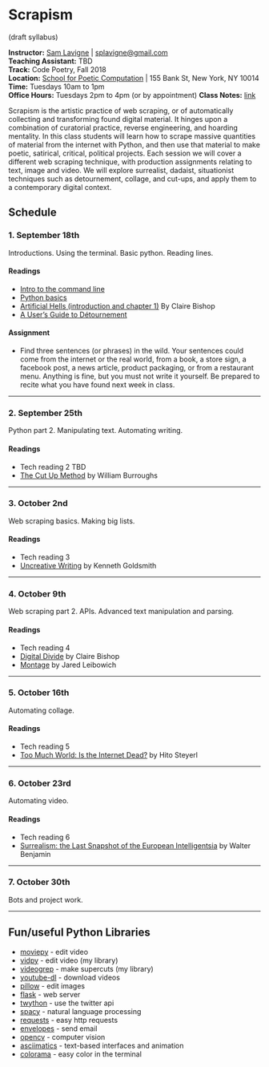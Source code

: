 # Scrapism

(draft syllabus)

**Instructor:** [Sam Lavigne](http://lav.io) | [splavigne@gmail.com](mailto:splavigne@gmail.com)  
**Teaching Assistant:** TBD  
**Track:** Code Poetry, Fall 2018  
**Location:** [School for Poetic Computation](http://sfpc.io/) | 155 Bank St, New York, NY 10014  
**Time:** Tuesdays 10am to 1pm  
**Office Hours:** Tuesdays 2pm to 4pm (or by appointment)
**Class Notes:** [link](https://paper.dropbox.com/folder/show/Class-Notes-e.1gg8YzoPEhbTkrhvQwJ2zz3XJBcZkbceseDnY854qf9k5dPQtUC2)

Scrapism is the artistic practice of web scraping, or of automatically collecting and transforming found digital material. It hinges upon a combination of curatorial practice, reverse engineering, and hoarding mentality. In this class students will learn how to scrape massive quantities of material from the internet with Python, and then use that material to make poetic, satirical, critical, political projects. Each session we will cover a different web scraping technique, with production assignments relating to text, image and video. We will explore surrealist, dadaist, situationist techniques such as detournement, collage, and cut-ups, and apply them to a contemporary digital context.

## Schedule

### 1. September 18th

Introductions. Using the terminal. Basic python. Reading lines.

#### Readings  
* [Intro to the command line](https://github.com/antiboredom/sfpc-scrapism/blob/master/reader-01-the-command-line.md)
* [Python basics](https://github.com/antiboredom/sfpc-scrapism/blob/master/reader-02-python-basics.md)
* [Artificial Hells (introduction and chapter 1)](https://selforganizedseminar.files.wordpress.com/2011/08/bishop-claire-artificial-hells-participatory-art-and-politics-spectatorship.pdf) By Claire Bishop
* [A User’s Guide to Détournement](http://www.bopsecrets.org/SI/detourn.htm)

#### Assignment
* Find three sentences (or phrases) in the wild. Your sentences could come from the internet or the real world, from a book, a store sign, a facebook post, a news article, product packaging, or from a restaurant menu. Anything is fine, but you must not write it yourself. Be prepared to recite what you have found next week in class.  

---

### 2. September 25th

Python part 2. Manipulating text. Automating writing.

#### Readings  
* Tech reading 2 TBD  
* [The Cut Up Method](http://www.writing.upenn.edu/~afilreis/88v/burroughs-cutup.html) by William Burroughs

---

### 3. October 2nd

Web scraping basics.  Making big lists.

#### Readings  
* Tech reading 3
* [Uncreative Writing](https://www.chronicle.com/article/Uncreative-Writing/128908) by Kenneth Goldsmith

---

### 4. October 9th

Web scraping part 2. APIs. Advanced text manipulation and parsing.

#### Readings  
* Tech reading 4
* [Digital Divide](https://www.artforum.com/print/201207/digital-divide-contemporary-art-and-new-media-31944) by Claire Bishop
* [Montage](https://lucian.uchicago.edu/blogs/mediatheory/keywords/montage/) by Jared Leibowich

---

### 5. October 16th

Automating collage.

#### Readings  
* Tech reading 5
* [Too Much World: Is the Internet Dead?](https://www.e-flux.com/journal/49/60004/too-much-world-is-the-internet-dead/) by Hito Steyerl

---

### 6. October 23rd

Automating video.

#### Readings  
* Tech reading 6
* [Surrealism: the Last Snapshot of the European Intelligentsia](https://monoskop.org/images/a/a0/Benjamin_Walter_1929_1978_Surrealism_The_Last_Snapshot_of_the_European_Intelligentsia.pdf) by Walter Benjamin

---

### 7. October 30th

Bots and project work.

---


## Fun/useful Python Libraries
* [moviepy](http://zulko.github.io/moviepy/) - edit video
* [vidpy](http://antiboredom.github.com/vidpy/) - edit video (my library)
* [videogrep](http://antiboredom.github.com/videogrep/) - make supercuts (my library)
* [youtube-dl](https://rg3.github.io/youtube-dl/) - download videos
* [pillow](https://python-pillow.org/) - edit images
* [flask](http://flask.pocoo.org/) - web server
* [twython](https://github.com/ryanmcgrath/twython) - use the twitter api
* [spacy](https://github.com/ryanmcgrath/twython) - natural language processing
* [requests](http://docs.python-requests.org/en/master/) - easy http requests
* [envelopes](http://tomekwojcik.github.io/envelopes/) - send email
* [opencv](http://opencv.org/) - computer vision
* [asciimatics](https://github.com/peterbrittain/asciimatics) - text-based interfaces and animation
* [colorama](https://github.com/tartley/colorama) - easy color in the terminal

